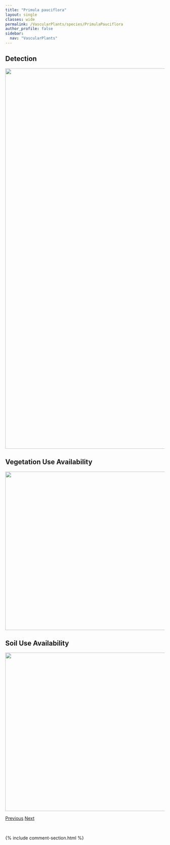 ```yaml
---
title: "Primula pauciflora"
layout: single
classes: wide
permalink: /VascularPlants/species/PrimulaPauciflora
author_profile: false
sidebar:
  nav: "VascularPlants"
---
```


<h2>Detection</h2>

<a href="https://drive.google.com/uc?export=view&id=1SWJ_pwHvRe9VdOfbfysODvEWfQ-OiTX2">
<img src="https://drive.google.com/uc?export=view&id=1SWJ_pwHvRe9VdOfbfysODvEWfQ-OiTX2" height = "1200" width = "800">
</a>


<h2>Vegetation Use Availability</h2>

<a href="https://drive.google.com/uc?export=view&id=12EExoUsh4iMDQHVOjvj91wy4qpY9Yo42">
<img src="https://drive.google.com/uc?export=view&id=12EExoUsh4iMDQHVOjvj91wy4qpY9Yo42" height = "500" width = "1000">
</a>


<h2>Soil Use Availability</h2>

<a href="https://drive.google.com/uc?export=view&id=1UYBgsMDIa9OPmbOeCW70y6c_6B9l4jBF">
<img src="https://drive.google.com/uc?export=view&id=1UYBgsMDIa9OPmbOeCW70y6c_6B9l4jBF" height = "500" width = "1000">
</a>


<a href="/DevelopmentWebsite/VascularPlants/species/PrimulaIncana" class="pagination--pager" title="Primula incana">Previous</a> <a href="/DevelopmentWebsite/VascularPlants/species/ProsartesTrachycarpa" class="pagination--pager" title="Fairybells">Next</a>

<p>&nbsp;</p>

{% include comment-section.html %}
